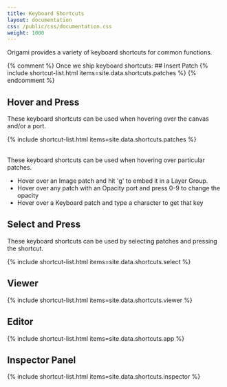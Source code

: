 ```yaml
---
title: Keyboard Shortcuts
layout: documentation
css: /public/css/documentation.css
weight: 1000
---
```


Origami provides a variety of keyboard shortcuts for common functions.

{% comment %} Once we ship keyboard shortcuts:
	## Insert Patch
	{% include shortcut-list.html items=site.data.shortcuts.patches %}
{% endcomment %}

## Hover and Press

These keyboard shortcuts can be used when hovering over the canvas and/or a port.

{% include shortcut-list.html items=site.data.shortcuts.patches %}

<br>These keyboard shortcuts can be used when hovering over particular patches.
<ul class="bulleted-list">
  <li>Hover over an Image patch and hit 'g' to embed it in a Layer Group.
  <li>Hover over any patch with an Opacity port and press 0-9 to change the opacity</li>
  <li>Hover over a Keyboard patch and type a character to get that key</li>
</ul>

## Select and Press

These keyboard shortcuts can be used by selecting patches and pressing the shortcut.

{% include shortcut-list.html items=site.data.shortcuts.select %}

## Viewer

{% include shortcut-list.html items=site.data.shortcuts.viewer %}

## Editor

{% include shortcut-list.html items=site.data.shortcuts.app %}

## Inspector Panel

{% include shortcut-list.html items=site.data.shortcuts.inspector %}


